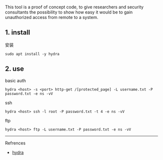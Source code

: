 This tool is a proof of concept code, to give researchers and security
consultants the possibility to show how easy it would be to gain unauthorized
access from remote to a system.

## 1. install

安装

```
sudo apt install -y hydra
```

## 2. use

basic auth

```
hydra <host> -s <port> http-get /[protected_page] -L username.txt -P password.txt -e ns -vV
```

ssh

```
hydra <host> ssh -l root -P password.txt -t 4 -e ns -vV
```

ftp

```
hydra <host> ftp -L username.txt -P password.txt -e ns -vV
```

---

Refrences

- [hydra](https://www.kali.org/tools/hydra/)
